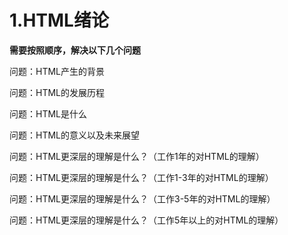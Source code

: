 # 1.HTML绪论

**需要按照顺序，解决以下几个问题**

问题：HTML产生的背景

问题：HTML的发展历程

问题：HTML是什么

问题：HTML的意义以及未来展望

问题：HTML更深层的理解是什么？（工作1年的对HTML的理解）

问题：HTML更深层的理解是什么？（工作1-3年的对HTML的理解）

问题：HTML更深层的理解是什么？（工作3-5年的对HTML的理解）

问题：HTML更深层的理解是什么？（工作5年以上的对HTML的理解）